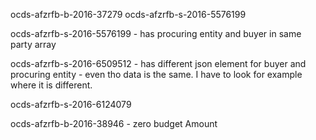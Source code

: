 ocds-afzrfb-b-2016-37279
ocds-afzrfb-s-2016-5576199

ocds-afzrfb-s-2016-5576199 - has procuring entity and buyer in same party array

ocds-afzrfb-s-2016-6509512 - has different json element for buyer and procuring entity - even tho data is the same. I have to look for example where it is different.

ocds-afzrfb-s-2016-6124079

ocds-afzrfb-b-2016-38946 - zero budget Amount
